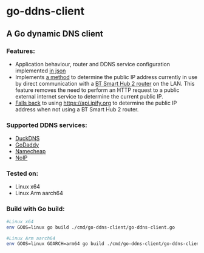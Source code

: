 # go-ddns-client
A Go dynamic DNS client
------
### Features:
* Application behaviour, router and DDNS service configuration implemented [in json](https://github.com/bebo-dot-dev/go-ddns-client/blob/main/serviceConfig.json)
* Implements [a method](https://github.com/bebo-dot-dev/go-ddns-client/blob/main/service/ipaddress/btsmarthub2.go) to determine the public IP address currently in use by direct communication with a 
  [BT Smart Hub 2 router](https://github.com/bebo-dot-dev/go-ddns-client/blob/main/service/ipaddress/btsmarthub2.go) on the LAN. This feature removes the need to perform an HTTP request to a public external 
  internet service to determine the current public IP.
* [Falls back](https://github.com/bebo-dot-dev/go-ddns-client/blob/main/service/ipaddress/default.go) to using https://api.ipify.org to determine the public IP address when not using a BT Smart Hub 2 router.
### Supported DDNS services:
* [DuckDNS](https://github.com/bebo-dot-dev/go-ddns-client/blob/main/service/ddns/duckdns.go)
* [GoDaddy](https://github.com/bebo-dot-dev/go-ddns-client/blob/main/service/ddns/godaddy.go)
* [Namecheap](https://github.com/bebo-dot-dev/go-ddns-client/blob/main/service/ddns/namecheap.go)
* [NoIP](https://github.com/bebo-dot-dev/go-ddns-client/blob/main/service/ddns/noip.go)
### Tested on:
* Linux x64
* Linux Arm aarch64
### Build with Go build:
```bash
#Linux x64
env GOOS=linux go build ./cmd/go-ddns-client/go-ddns-client.go
```
```bash
#Linux Arm aarch64
env GOOS=linux GOARCH=arm64 go build ./cmd/go-ddns-client/go-ddns-client.go
```


